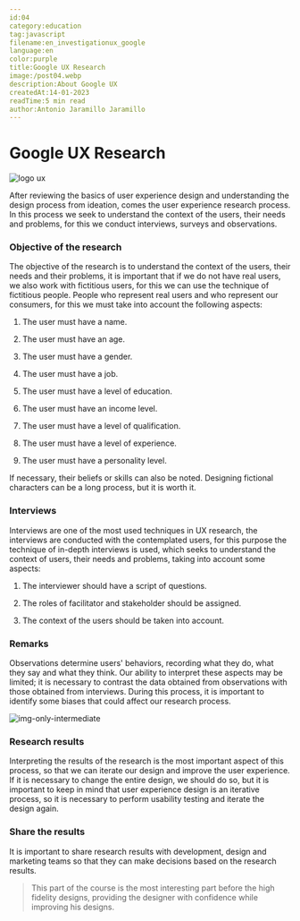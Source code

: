```yaml
---
id:04
category:education
tag:javascript
filename:en_investigationux_google
language:en
color:purple
title:Google UX Research
image:/post04.webp
description:About Google UX
createdAt:14-01-2023
readTime:5 min read
author:Antonio Jaramillo Jaramillo
---
```


# Google UX Research

![logo ux](https://backendblog.fly.dev/api/v2/images/articles/post04.webp)

After reviewing the basics of user experience design and understanding the design process from ideation, comes the user experience research process. In this process we seek to understand the context of the users, their needs and problems, for this we conduct interviews, surveys and observations.

### Objective of the research

The objective of the research is to understand the context of the users, their needs and their problems, it is important that if we do not have real users, we also work with fictitious users, for this we can use the technique of fictitious people. People who represent real users and who represent our consumers, for this we must take into account the following aspects:

1. The user must have a name.

2. The user must have an age.

3. The user must have a gender.

4. The user must have a job.

5. The user must have a level of education.

6. The user must have an income level.

7. The user must have a level of qualification.

8. The user must have a level of experience.

9. The user must have a personality level.

If necessary, their beliefs or skills can also be noted. Designing fictional characters can be a long process, but it is worth it.

### Interviews

Interviews are one of the most used techniques in UX research, the interviews are conducted with the contemplated users, for this purpose the technique of in-depth interviews is used, which seeks to understand the context of users, their needs and problems, taking into account some aspects:

1. The interviewer should have a script of questions.

2. The roles of facilitator and stakeholder should be assigned.

3. The context of the users should be taken into account.

### Remarks

Observations determine users' behaviors, recording what they do, what they say and what they think. Our ability to interpret these aspects may be limited; it is necessary to contrast the data obtained from observations with those obtained from interviews. During this process, it is important to identify some biases that could affect our research process.


![img-only-intermediate](https://backendblog.fly.dev/api/v2/images/articles/post04-01.webp)

### Research results

Interpreting the results of the research is the most important aspect of this process, so that we can iterate our design and improve the user experience. If it is necessary to change the entire design, we should do so, but it is important to keep in mind that user experience design is an iterative process, so it is necessary to perform usability testing and iterate the design again.

### Share the results

It is important to share research results with development, design and marketing teams so that they can make decisions based on the research results.

> This part of the course is the most interesting part before the high fidelity designs, providing the designer with confidence while improving his designs.


